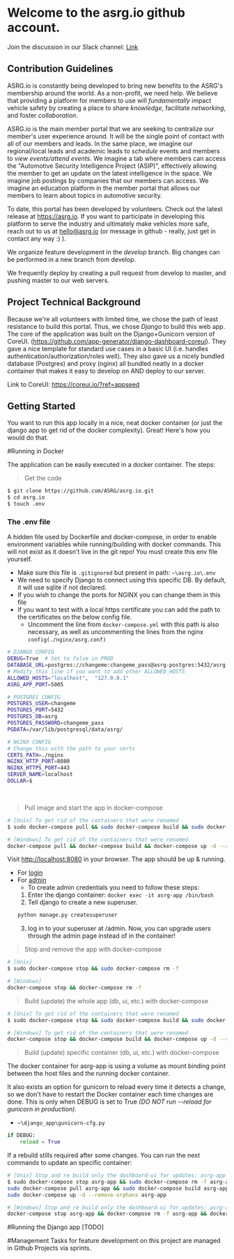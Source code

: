# Welcome to the asrg.io github account.  

Join the discussion in our Slack channel: [Link](https://join.slack.com/t/asrg/shared_invite/enQtNTYzMjE5NDcyMzUyLWZmMzBhYTRmMzIzZDMyODA5NDkwZDc0Y2EwMDc5NjM2ODhlYWM5NjVlZjY3OWQyMGZhMDljNWI5ZDI1OWUzMDc)

## Contribution Guidelines

ASRG.io is constantly being developed to bring new benefits to the ASRG's membership around the world. As a non-profit, we need help. We believe that providing a platform for members to use will *fundamentally* impact vehicle safety by creating a place to share *knowledge*, facilitate *networking*, and foster *collaboration*.

ASRG.io is the main member portal that we are seeking to centralize our member's user experience around. It will be the single point of contact with all of our members and leads. In the same place, we imagine our regional/local leads and academic leads to *schedule* events and members to *view events/attend events*. We imagine a tab where members can access the "Automotive Security Intelligence Project (ASIP)", effectively allowing the member to get an update on the latest intelligence in the space. We imagine job postings by companies that our members can access. We imagine an education platform in the member portal that allows our members to learn about topics in automotive security.

To date, this portal has been developed by volunteers. Check out the latest release at https://asrg.io. If you want to participate in developing this platform to serve the industry and ultimately make vehicles more safe, reach out to us at hello@asrg.io (or message in github - really, just get in contact any way :) ).

We organize feature development in the *develop* branch. Big changes can be performed in a new branch from develop.

We frequently deploy by creating a pull request from develop to master, and pushing master to our web servers.

## Project Technical Background

Because we're all volunteers with limited time, we chose the path of least resistance to build this portal. Thus, we chose *Django* to build this web app. The core of the application was built on the Django+Gunicorn version of CoreUI. (https://github.com/app-generator/django-dashboard-coreui). They gave a nice template for standard use cases in a basic UI (i.e. handles authentication/authorization/roles well). They also gave us a nicely bundled database (Postgres) and proxy (nginx) all bundled neatly in a docker container that makes it easy to develop on AND deploy to our server.

Link to CoreUI: https://coreui.io/?ref=appseed

## Getting Started

You want to run this app locally in a nice, neat docker container (or just the django app to get rid of the docker complexity). Great! Here's how you would do that.

#Running in Docker

The application can be easily executed in a docker container. The steps:

> Get the code

```bash
$ git clone https://github.com/ASRG/asrg.io.git
$ cd asrg.io
$ touch .env
```

### The .env file
A hidden file used by Dockerfile and docker-compose, in order to enable environment variables
 while running/building with docker commands. This will not exist as it doesn't live in the git repo! You must create this env file yourself.
* Make sure this file is `.gitignored` but present in path: `~\asrg.io\.env`
* We need to specify Django to connect using this specific DB. By default, it will use sqlite if
 not declared.
* If you wish to change the ports for NGINX you can change them in this file
* If you want to test with a local https certificate you can add the path to the certificates on
 the below config file.
  * Uncomment the line from `docker-compose.yml` with this path is also necessary, as well as
   uncommenting the lines from the nginx `config(./nginx/asrg.conf)`


``` bash
# DJANGO CONFIG
DEBUG=True  # Set to false in PROD
DATABASE_URL=postgres://changeme:changeme_pass@asrg-postgres:5432/asrg
# Modify this line if you want to add other ALLOWED_HOSTS
ALLOWED_HOSTS="localhost",  "127.0.0.1"
ASRG_APP_PORT=5005

# POSTGRES CONFIG
POSTGRES_USER=changeme
POSTGRES_PORT=5432
POSTGRES_DB=asrg
POSTGRES_PASSWORD=changeme_pass
PGDATA=/var/lib/postgresql/data/asrg/

# NGINX CONFIG
# Change this with the path to your certs
CERTS_PATH=./nginx
NGINX_HTTP_PORT=8080
NGINX_HTTPS_PORT=443
SERVER_NAME=localhost
DOLLAR=$
```
<br/>

> Pull image and start the app in docker-compose

```bash
# [Unix] To get rid of the containers that were renamed
$ sudo docker-compose pull && sudo docker-compose build && sudo docker-compose up -d --remove-orphans

# [Windows] To get rid of the containers that were renamed
docker-compose pull && docker-compose build && docker-compose up -d --remove-orphans
```

Visit [http://localhost:8080](http://localhost:8080) in your browser. The app should be up & running.
* For [login](http://localhost:8080/login/)
* For [admin](http://localhost:8080/admin)
  * To create admin credentials you need to  follow these steps:
  1) Enter the django container: `docker exec -it asrg-app /bin/bash`
  2) Tell django to create a new superuser.
  ```bash
  python manage.py createsuperuser
  ```
  3) log in to your superuser at /admin. Now, you can upgrade users through the admin page instead of in the container!



> Stop and remove the app with docker-compose

```bash
# [Unix]
$ sudo docker-compose stop && sudo docker-compose rm -f

# [Windows]
docker-compose stop && docker-compose rm -f
```

> Build (update) the whole app (db, ui, etc.) with docker-compose

```bash
# [Unix] To get rid of the containers that were renamed
$ sudo docker-compose stop && sudo docker-compose build && sudo docker-compose up -d --remove-orphans

# [Windows] To get rid of the containers that were renamed
docker-compose stop && docker-compose build && docker-compose up -d --remove-orphans
```

> Build (update) specific container (db, ui, etc.) with docker-compose

The docker container for asrg-app is using a volume as mount binding point between the host files
 and the running docker container.

It also exists an option for gunicorn to reload every time it detects a change, so we don't have
 to restart the Docker container each time changes are done. This is only when DEBUG is set to
  True *(DO NOT run --reload for gunicorn in production)*.

* `~\django_app\gunicorn-cfg.py`
```python
if DEBUG:
    reload = True
```

If a rebuild stills required after some changes. You can run the next commands to update an
 specific container:

```bash
# [Unix] Stop and re build only the dashboard-ui for updates: asrg-app
$ sudo docker-compose stop asrg-app && sudo docker-compose rm -f asrg-app &&\
sudo docker-compose pull asrg-app && sudo docker-compose build asrg-app &&\
sudo docker-compose up -d --remove-orphans asrg-app

# [Windows] Stop and re build only the dashboard-ui for updates: asrg-app
docker-compose stop asrg-app && docker-compose rm -f asrg-app && docker-compose pull asrg-app && docker-compose build asrg-app && docker-compose up -d --remove-orphans asrg-app
```

#Running the Django app [TODO]

#Management
Tasks for feature development on this project are managed in Github Projects via sprints.
